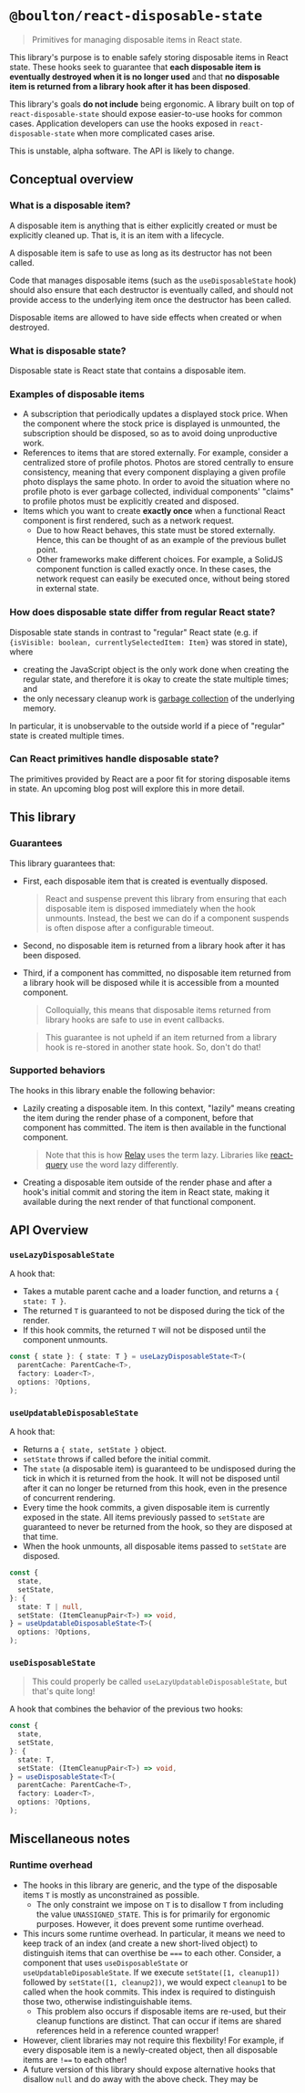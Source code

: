 # `@boulton/react-disposable-state`

> Primitives for managing disposable items in React state.

This library's purpose is to enable safely storing disposable items in React state. These hooks seek to guarantee that **each disposable item is eventually destroyed when it is no longer used** and that **no disposable item is returned from a library hook after it has been disposed**.

This library's goals **do not include** being ergonomic. A library built on top of `react-disposable-state` should expose easier-to-use hooks for common cases. Application developers can use the hooks exposed in `react-disposable-state` when more complicated cases arise.

This is unstable, alpha software. The API is likely to change.

## Conceptual overview

### What is a disposable item?

A disposable item is anything that is either explicitly created or must be explicitly cleaned up. That is, it is an item with a lifecycle.

A disposable item is safe to use as long as its destructor has not been called.

Code that manages disposable items (such as the `useDisposableState` hook) should also ensure that each destructor is eventually called, and should not provide access to the underlying item once the destructor has been called.

Disposable items are allowed to have side effects when created or when destroyed.

### What is disposable state?

Disposable state is React state that contains a disposable item.

### Examples of disposable items

- A subscription that periodically updates a displayed stock price. When the component where the stock price is displayed is unmounted, the subscription should be disposed, so as to avoid doing unproductive work.
- References to items that are stored externally. For example, consider a centralized store of profile photos. Photos are stored centrally to ensure consistency, meaning that every component displaying a given profile photo displays the same photo. In order to avoid the situation where no profile photo is ever garbage collected, individual components' "claims" to profile photos must be explicitly created and disposed.
- Items which you want to create **exactly once** when a functional React component is first rendered, such as a network request.
  - Due to how React behaves, this state must be stored externally. Hence, this can be thought of as an example of the previous bullet point.
  - Other frameworks make different choices. For example, a SolidJS component function is called exactly once. In these cases, the network request can easily be executed once, without being stored in external state.

### How does disposable state differ from regular React state?

Disposable state stands in contrast to "regular" React state (e.g. if `{isVisible: boolean, currentlySelectedItem: Item}` was stored in state), where

- creating the JavaScript object is the only work done when creating the regular state, and therefore it is okay to create the state multiple times; and
- the only necessary cleanup work is [garbage collection](https://developer.mozilla.org/en-US/docs/Web/JavaScript/Memory_Management) of the underlying memory.

In particular, it is unobservable to the outside world if a piece of "regular" state is created multiple times.

### Can React primitives handle disposable state?

The primitives provided by React are a poor fit for storing disposable items in state. An upcoming blog post will explore this in more detail.

## This library

### Guarantees

This library guarantees that:

- First, each disposable item that is created is eventually disposed.

  > React and suspense prevent this library from ensuring that each disposable item is disposed immediately when the hook unmounts. Instead, the best we can do if a component suspends is often dispose after a configurable timeout.

- Second, no disposable item is returned from a library hook after it has been disposed.
- Third, if a component has committed, no disposable item returned from a library hook will be disposed while it is accessible from a mounted component.

  > Colloquially, this means that disposable items returned from library hooks are safe to use in event callbacks.

  > This guarantee is not upheld if an item returned from a library hook is re-stored in another state hook. So, don't do that!

### Supported behaviors

The hooks in this library enable the following behavior:

- Lazily creating a disposable item. In this context, "lazily" means creating the item during the render phase of a component, before that component has committed. The item is then available in the functional component.

  > Note that this is how [Relay](relay.dev) uses the term lazy. Libraries like [react-query](...) use the word lazy differently.

- Creating a disposable item outside of the render phase and after a hook's initial commit and storing the item in React state, making it available during the next render of that functional component.

## API Overview

### `useLazyDisposableState`

A hook that:

- Takes a mutable parent cache and a loader function, and returns a `{ state: T }`.
- The returned `T` is guaranteed to not be disposed during the tick of the render.
- If this hook commits, the returned `T` will not be disposed until the component unmounts.

```typescript
const { state }: { state: T } = useLazyDisposableState<T>(
  parentCache: ParentCache<T>,
  factory: Loader<T>,
  options: ?Options,
);
```

### `useUpdatableDisposableState`

A hook that:

- Returns a `{ state, setState }` object.
- `setState` throws if called before the initial commit.
- The `state` (a disposable item) is guaranteed to be undisposed during the tick in which it is returned from the hook. It will not be disposed until after it can no longer be returned from this hook, even in the presence of concurrent rendering.
- Every time the hook commits, a given disposable item is currently exposed in the state. All items previously passed to `setState` are guaranteed to never be returned from the hook, so they are disposed at that time.
- When the hook unmounts, all disposable items passed to `setState` are disposed.

```typescript
const {
  state,
  setState,
}: {
  state: T | null,
  setState: (ItemCleanupPair<T>) => void,
} = useUpdatableDisposableState<T>(
  options: ?Options,
);
```

### `useDisposableState`

> This could properly be called `useLazyUpdatableDisposableState`, but that's quite long!

A hook that combines the behavior of the previous two hooks:

```typescript
const {
  state,
  setState,
}: {
  state: T,
  setState: (ItemCleanupPair<T>) => void,
} = useDisposableState<T>(
  parentCache: ParentCache<T>,
  factory: Loader<T>,
  options: ?Options,
);
```

## Miscellaneous notes

### Runtime overhead

- The hooks in this library are generic, and the type of the disposable items `T` is mostly as unconstrained as possible.
  - The only constraint we impose on `T` is to disallow `T` from including the value `UNASSIGNED_STATE`. This is for primarily for ergonomic purposes. However, it does prevent some runtime overhead.
- This incurs some runtime overhead. In particular, it means we need to keep track of an index (and create a new short-lived object) to distinguish items that can overthise be `===` to each other. Consider, a component that uses `useDisposableState` or `useUpdatableDiposableState`. If we execute `setState([1, cleanup1])` followed by `setState([1, cleanup2])`, we would expect `cleanup1` to be called when the hook commits. This index is required to distinguish those two, otherwise indistinguishable items.
  - This problem also occurs if disposable items are re-used, but their cleanup functions are distinct. That can occur if items are shared references held in a reference counted wrapper!
- However, client libraries may not require this flexbility! For example, if every disposable item is a newly-created object, then all disposable items are `!==` to each other!
- A future version of this library should expose alternative hooks that disallow `null` and do away with the above check. They may be

